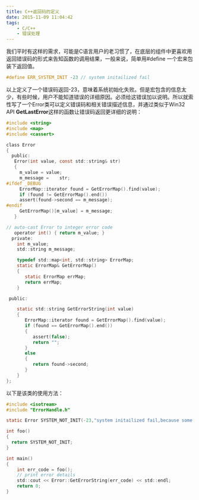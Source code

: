```yaml
---
title: C++返回码的定义
date: 2015-11-09 11:04:42
tags:
    - C/C++
    - 错误处理
---
```


我们平时有这样的需求，可能是C语言用户的老习惯了，在底层的组件中更喜欢用返回错误码的形式来告知函数的调用结果，一般来说，简单用#define 一个宏来包装下返回值。
``` c
#define ERR_SYSTEM_INIT -23 // system initailized fail
```
以上定义了一个错误码返回-23，意味着系统初始化失败。但是宏包含的信息太少，有些时候，用户不能知道错误的详细原因。必须给这错误加以说明。所以就索性写了一个Error类可以定义错误码和相关错误描述信息，并通过类似于Win32 API **GetLastError**这样的函数让错误码返回更详细的说明：

``` c
#include <string>
#include <map>
#include <cassert>

class Error
{
  public:
   Error(int value, const std::string& str)
   {
     m_value = value;
     m_message =    str;
#ifdef _DEBUG
     ErrorMap::iterator found = GetErrorMap().find(value);
     if (found != GetErrorMap().end())
     assert(found->second == m_message);
#endif
     GetErrorMap()[m_value] = m_message;
   }

// auto-cast Error to integer error code
   operator int() { return m_value; }
  private:
    int m_value;
    std::string m_message;

    typedef std::map<int, std::string> ErrorMap;
    static ErrorMap& GetErrorMap()
    {
       static ErrorMap errMap;
       return errMap;
    }

 public:

    static std::string GetErrorString(int value)
    {
       ErrorMap::iterator found = GetErrorMap().find(value);
       if (found == GetErrorMap().end())
       {
          assert(false);
          return "";
       }
       else
       {
          return found->second;
       }
    }   
};
```

以下是该类的使用方法：

``` c
#include <isotream>
#include "ErrorHandle.h"

static Error SYSTEM_NOT_INIT(-23,"system initailized fail,because some reason");

int foo()
{
  return SYSTEM_NOT_INIT;
}

int main()
{
    int err_code = foo();
    // print error details
    std::cout << Error::GetErrorString(err_code) << std::endl;
    return 0;
}
```